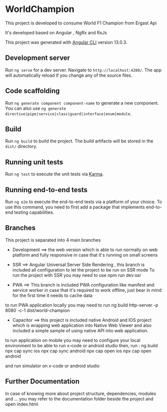 # WorldChampion

This project is developed to consume World F1 Champion from Ergast Api

It's developed based on Angular , NgRx and RxJs

This project was generated with [Angular CLI](https://github.com/angular/angular-cli) version 13.0.3.

## Development server

Run `ng serve` for a dev server. Navigate to `http://localhost:4200/`. The app will automatically reload if you change any of the source files.

## Code scaffolding

Run `ng generate component component-name` to generate a new component. You can also use `ng generate directive|pipe|service|class|guard|interface|enum|module`.

## Build

Run `ng build` to build the project. The build artifacts will be stored in the `dist/` directory.

## Running unit tests

Run `ng test` to execute the unit tests via [Karma](https://karma-runner.github.io).

## Running end-to-end tests

Run `ng e2e` to execute the end-to-end tests via a platform of your choice. To use this command, you need to first add a package that implements end-to-end testing capabilities.

## Branches

This project is separated into 4 main branches

- Development ==> the web version which is able to run normally on web platform and fully responsive in case that it's running on small screens

- SSR ==> Angular Universal Server Side Rendering , this branch is included all configuration to let the project to be run on SSR mode
  To run the project with SSR you may need to use npm run dev:ssr

- PWA ==> This branch is included PWA configuration like manifest and service worker in case that it's required to work offline, just bear in mind for the first time it needs to cache data

to run PWA application locally you may need to run
ng build
http-server -p 8080 -c-1 dist/world-champion

- Capacitor ==> this project is included native Android and IOS project which is wrapping web application into Native Web Viewer and also included a simple sample of using native API into web application.

to run application on mobile you may need to configure your local environment to be able to run x-code or android studio then,
run :
ng build
npx cap sync ios
npx cap sync android
npx cap open ios
npx cap open android

and run simulator on x-code or android studio

## Further Documentation

In case of knowing more about project structure, dependencies, modules and ... you may refer to the documentation folder beside the project and open index.html
